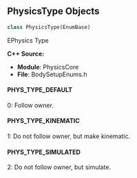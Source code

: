 ## PhysicsType Objects

```python
class PhysicsType(EnumBase)
```

EPhysics Type

**C++ Source:**

- **Module**: PhysicsCore
- **File**: BodySetupEnums.h

<a id="unreal.PhysicsType.PHYS_TYPE_DEFAULT"></a>

#### PHYS_TYPE_DEFAULT

0: Follow owner.

<a id="unreal.PhysicsType.PHYS_TYPE_KINEMATIC"></a>

#### PHYS_TYPE_KINEMATIC

1: Do not follow owner, but make kinematic.

<a id="unreal.PhysicsType.PHYS_TYPE_SIMULATED"></a>

#### PHYS_TYPE_SIMULATED

2: Do not follow owner, but simulate.

<a id="unreal.BodyCollisionResponse"></a>